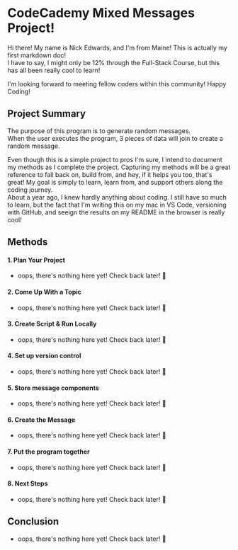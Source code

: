 # CodeCademy Mixed Messages Project!

Hi there! My name is Nick Edwards, and I'm from Maine!
This is actually my first markdown doc!<br>
I have to say, I might only be 12% through the Full-Stack Course, 
but this has all been really cool to learn!

I'm looking forward to meeting fellow coders within this community!
Happy Coding!

## Project Summary

The purpose of this program is to generate random messages.
<br>When the user executes the program, 3 pieces of data will join to create a random message.

Even though this is a simple project to pros I'm sure, I intend to document my methods as I complete the project.
Capturing my methods will be a great reference to fall back on, build from, and hey, if it helps you too, that's great!
My goal is simply to learn, learn from, and support others along the coding journey.
<br>About a year ago, I knew hardly anything about coding. I still have so much to learn, but the fact that I'm writing this on my mac in VS Code, versioning with GitHub, and seeign the results on my README in the browser is really cool!

## Methods

#### 1. Plan Your Project
- oops, there's nothing here yet! Check back later! :zany_face:


#### 2. Come Up With a Topic
- oops, there's nothing here yet! Check back later! :zany_face:


#### 3. Create Script & Run Locally
- oops, there's nothing here yet! Check back later! :zany_face:


#### 4. Set up version control
- oops, there's nothing here yet! Check back later! :zany_face:


#### 5. Store message components
- oops, there's nothing here yet! Check back later! :zany_face:


#### 6. Create the Message
- oops, there's nothing here yet! Check back later! :zany_face:


#### 7. Put the program together
- oops, there's nothing here yet! Check back later! :zany_face:


#### 8. Next Steps
- oops, there's nothing here yet! Check back later! :zany_face:



## Conclusion
- oops, there's nothing here yet! Check back later! :zany_face:


